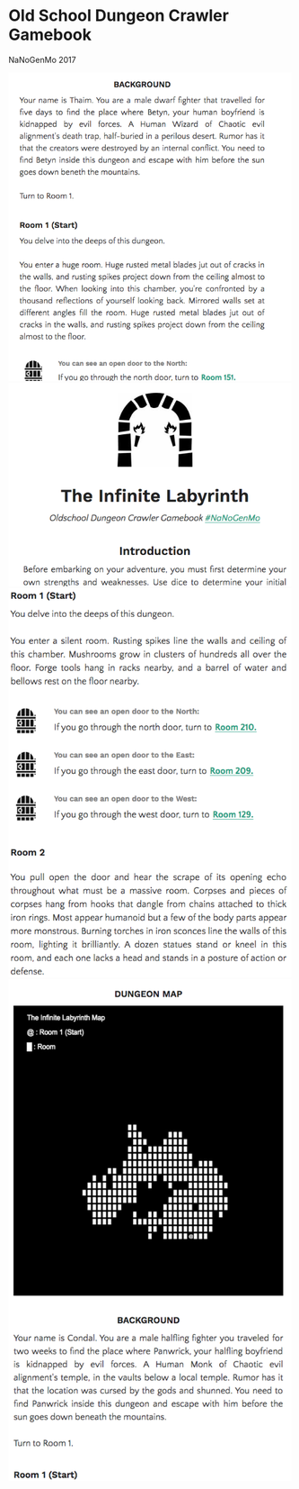 # Old School Dungeon Crawler Gamebook 

NaNoGenMo 2017

![alt text](https://github.com/delacannon/oldschool-dungeon-crawler-book/blob/master/captura1.png)
![alt text](https://github.com/delacannon/oldschool-dungeon-crawler-book/blob/master/captura2.png)
![alt text](https://github.com/delacannon/oldschool-dungeon-crawler-book/blob/master/captura3.png)
![alt text](https://github.com/delacannon/oldschool-dungeon-crawler-book/blob/master/captura4.png)


